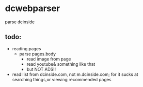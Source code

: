 # dcwebparser
parse dcinside


## todo:

+ reading pages
  + parse pages.body
    + read image from page
    + read youtube& something like that
    + but NOT ADS!!
+ read list from dcinside.com, not m.dcinside.com; for it sucks at searching things,or viewing recommended pages

